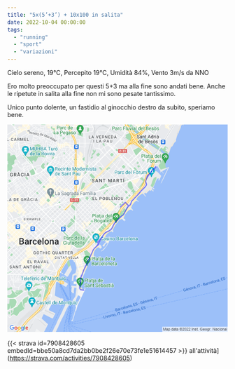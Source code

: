 ```yaml
---
title: "5x(5’+3’) + 10x100 in salita"
date: 2022-10-04 00:00:00
tags: 
  - "running"
  - "sport"
  - "variazioni"
---
```


Cielo sereno, 19°C, Percepito 19°C, Umidità 84%, Vento 3m/s da NNO

Ero molto preoccupato per questi 5+3 ma alla fine sono andati bene. Anche le ripetute in salita alla fine non mi sono pesate tantissimo.

Unico punto dolente, un fastidio al ginocchio destro da subito, speriamo bene.

![](images/20221004-activity-map.png)

{{< strava id=7908428605 embedId=bbe50a8cd7da2bb0be2f26e70e73fe1e51614457 >}} all'attività](https://strava.com/activities/7908428605)
